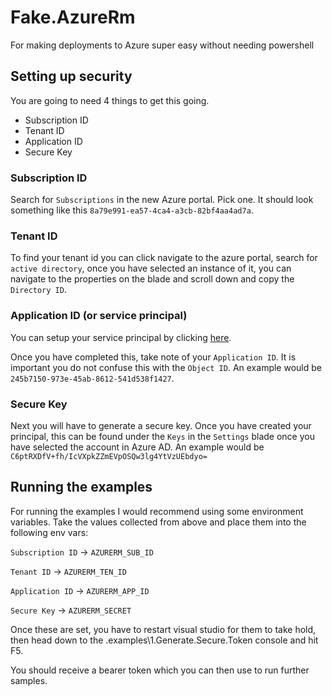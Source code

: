 # Fake.AzureRm

For making deployments to Azure super easy without needing powershell 


## Setting up security

You are going to need 4 things to get this going. 

 - Subscription ID
 - Tenant ID
 - Application ID
 - Secure Key

### Subscription ID

Search for `Subscriptions` in the new Azure portal. Pick one. It should look something like this `8a79e991-ea57-4ca4-a3cb-82bf4aa4ad7a`. 

### Tenant ID

To find your tenant id you can click navigate to the azure portal, search for `active directory`, once you have selected an instance of it, you can navigate
to the properties on the blade and scroll down and copy the `Directory ID`.

### Application ID (or service principal)

You can setup your service principal by clicking [here](https://docs.microsoft.com/en-us/azure/azure-resource-manager/resource-group-create-service-principal-portal). 

Once you have completed this, take note of your `Application ID`. It is important you do not confuse this with the `Object ID`. 
An example would be `245b7150-973e-45ab-8612-541d538f1427`.

### Secure Key

Next you will have to generate a secure key. Once you have created your principal, this can be found under the `Keys` in the `Settings` blade 
once you have selected the account in Azure AD. An example would be `C6ptRXDfV+fh/IcVXpkZZmEVpOSQw3lg4YtVzUEbdyo=`


## Running the examples 

For running the examples I would recommend using some environment variables. Take the values collected from above and place them into the following env vars:

`Subscription ID` -> `AZURERM_SUB_ID`

`Tenant ID` -> `AZURERM_TEN_ID`

`Application ID` -> `AZURERM_APP_ID`

`Secure Key` -> `AZURERM_SECRET`

Once these are set, you have to restart visual studio for them to take hold, then head down to the .examples\1.Generate.Secure.Token console and hit F5.

You should receive a bearer token which you can then use to run further samples.


